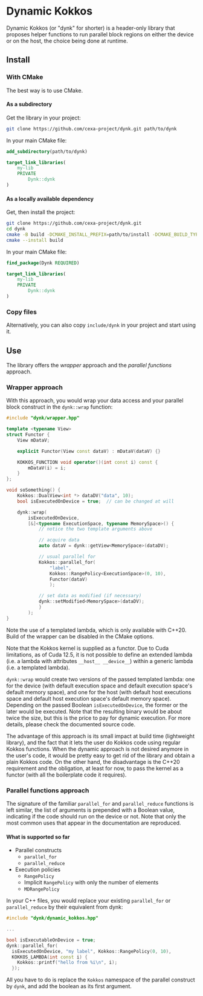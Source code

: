 # Dynamic Kokkos

Dynamic Kokkos (or "dynk" for shorter) is a header-only library that proposes helper functions to run parallel block regions on either the device or on the host, the choice being done at runtime.

## Install

### With CMake

The best way is to use CMake.

#### As a subdirectory

Get the library in your project:

```sh
git clone https://github.com/cexa-project/dynk.git path/to/dynk
```

In your main CMake file:

```cmake
add_subdirectory(path/to/dynk)

target_link_libraries(
    my-lib
    PRIVATE
        Dynk::dynk
)
```

#### As a locally available dependency

Get, then install the project:

```sh
git clone https://github.com/cexa-project/dynk.git
cd dynk
cmake -B build -DCMAKE_INSTALL_PREFIX=path/to/install -DCMAKE_BUILD_TYPE=Release # other Kokkos options here if needed
cmake --install build
```

In your main CMake file:

```cmake
find_package(Dynk REQUIRED)

target_link_libraries(
    my-lib
    PRIVATE
        Dynk::dynk
)
```

### Copy files

Alternatively, you can also copy `include/dynk` in your project and start using it.

## Use

The library offers the *wrapper* approach and the *parallel functions* approach.

### Wrapper approach

With this approach, you would wrap your data access and your parallel block construct in the `dynk::wrap` function:

```cpp
#include "dynk/wrapper.hpp"

template <typename View>
struct Functor {
    View mDataV;

    explicit Functor(View const dataV) : mDataV(dataV) {}

    KOKKOS_FUNCTION void operator()(int const i) const {
        mDataV(i) = i;
    }
};

void soSomething() {
    Kokkos::DualView<int *> dataDV("data", 10);
    bool isExecutedOnDevice = true;  // can be changed at will

    dynk::wrap(
        isExecutedOnDevice,
        [&]<typename ExecutionSpace, typename MemorySpace>() {
            // notice the two template arguments above

            // acquire data
            auto dataV = dynk::getView<MemorySpace>(dataDV);

            // usual parallel for
            Kokkos::parallel_for(
                "label",
                Kokkos::RangePolicy<ExecutionSpace>(0, 10),
                Functor(dataV)
                );

            // set data as modified (if necessary)
            dynk::setModified<MemorySpace>(dataDV);
            }
        );
}
```

Note the use of a templated lambda, which is only available with C++20.
Build of the wrapper can be disabled in the CMake options.

Note that the Kokkos kernel is supplied as a functor.
Due to Cuda limitations, as of Cuda 12.5, it is not possible to define an extended lambda (i.e. a lambda with attributes `__host__ __device__`) within a generic lambda (i.e. a templated lambda).

`dynk::wrap` would create two versions of the passed templated lambda: one for the device (with default execution space and default execution space's default memory space), and one for the host (with default host executions space and default host execution space's default memory space).
Depending on the passed Boolean `isExecutedOnDevice`, the former or the later would be executed.
Note that the resulting binary would be about twice the size, but this is the price to pay for dynamic execution.
For more details, please check the documented source code.

The advantage of this approach is its small impact at build time (lightweight library), and the fact that it lets the user do Kokkos code using regular Kokkos functions.
When the dynamic approach is not desired anymore in the user's code, it would be pretty easy to get rid of the library and obtain a plain Kokkos code.
On the other hand, the disadvantage is the C++20 requirement and the obligation, at least for now, to pass the kernel as a functor (with all the boilerplate code it requires).

### Parallel functions approach

The signature of the familiar `parallel_for` and `parallel_reduce` functions is left similar, the list of arguments is prepended with a Boolean value, indicating if the code should run on the device or not.
Note that only the most common uses that appear in the documentation are reproduced.

#### What is supported so far

- Parallel constructs
  - `parallel_for`
  - `parallel_reduce`
- Execution policies
  - `RangePolicy`
  - Implicit `RangePolicy` with only the number of elements
  - `MDRangePolicy`

In your C++ files, you would replace your existing `parallel_for` or `parallel_reduce` by their equivalent from dynk:

```cpp
#include "dynk/dynamic_kokkos.hpp"

...

bool isExecutableOnDevice = true;
dynk::parallel_for(
  isExecutedOnDevice, "my label", Kokkos::RangePolicy(0, 10),
  KOKKOS_LAMBDA(int const i) {
    Kokkos::printf("hello from %i\n", i);
  });
```

All you have to do is replace the `Kokkos` namespace of the parallel construct by `dynk`, and add the boolean as its first argument.
